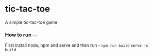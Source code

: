 # tic-tac-toe
A simple tic-tac-toe game

### How to run --
First install node, npm and serve and then run -
`npm run build`
`serve -s build`
